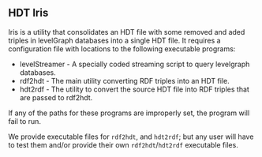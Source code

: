 ## HDT Iris
Iris is a utility that consolidates an HDT file with some removed and aded triples in levelGraph databases
into a single HDT file.
It requires a configuration file with locations to the following executable programs:
* levelStreamer - A specially coded streaming script to query levelgraph databases.
* rdf2hdt - The main utility converting RDF triples into an HDT file.
* hdt2rdf - The utility to convert the source HDT file into RDF triples that are passed to rdf2hdt.

If any of the paths for these programs are improperly set, the program will fail to run.

We provide executable files for `rdf2hdt`, and `hdt2rdf`; but any user will have to test them and/or provide their own `rdf2hdt`/`hdt2rdf` executable files.
